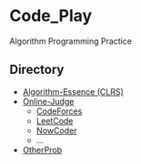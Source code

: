 # Code_Play

Algorithm Programming Practice

## Directory

- [Algorithm-Essence (CLRS)](./Algorithm-Essence/)
- [Online-Judge](./Online-Judge/)
    - [CodeForces](./Online-Judge/CodeForces/)
    - [LeetCode](./Online-Judge/LeetCode/)
    - [NowCoder](./Online-Judge/NowCoder/)
    - ...
- [OtherProb](./OtherProb/)
